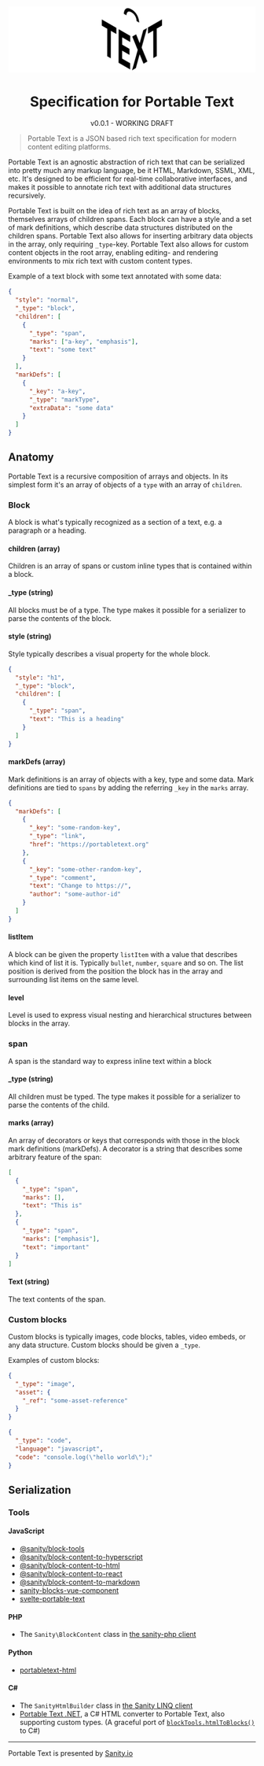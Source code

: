 ![Portable Text Logo](https://raw.githubusercontent.com/portabletext/portabletext/master/logo.svg?sanitize=true)

<div align="center">

<h1> Specification for Portable Text</h1>

<p>v0.0.1 - WORKING DRAFT</p>

</div>

> Portable Text is a JSON based rich text specification for modern content editing platforms.

Portable Text is an agnostic abstraction of rich text that can be serialized into pretty much any markup language, be it HTML, Markdown, SSML, XML, etc. It's designed to be efficient for real-time collaborative interfaces, and makes it possible to annotate rich text with additional data structures recursively.

Portable Text is built on the idea of rich text as an array of blocks, themselves arrays of children spans. Each block can have a style and a set of mark definitions, which describe data structures distributed on the children spans. Portable Text also allows for inserting arbitrary data objects in the array, only requiring `_type`-key. Portable Text also allows for custom content objects in the root array, enabling editing- and rendering environments to mix rich text with custom content types.

Example of a text block with some text annotated with some data:

```json
{
  "style": "normal",
  "_type": "block",
  "children": [
    {
      "_type": "span",
      "marks": ["a-key", "emphasis"],
      "text": "some text"
    }
  ],
  "markDefs": [
    {
      "_key": "a-key",
      "_type": "markType",
      "extraData": "some data"
    }
  ]
}
```

## Anatomy

Portable Text is a recursive composition of arrays and objects. In its simplest form it's an array of objects of a `type` with an array of `children`.

### Block

A block is what's typically recognized as a section of a text, e.g. a paragraph or a heading.

#### children (array)

Children is an array of spans or custom inline types that is contained within a block.

#### \_type (string)

All blocks must be of a type. The type makes it possible for a serializer to parse the contents of the block.

#### style (string)

Style typically describes a visual property for the whole block.

```json
{
  "style": "h1",
  "_type": "block",
  "children": [
    {
      "_type": "span",
      "text": "This is a heading"
    }
  ]
}
```

#### markDefs (array)

Mark definitions is an array of objects with a key, type and some data. Mark definitions are tied to `spans` by adding the referring `_key` in the `marks` array.

```json
{
  "markDefs": [
    {
      "_key": "some-random-key",
      "_type": "link",
      "href": "https://portabletext.org"
    },
    {
      "_key": "some-other-random-key",
      "_type": "comment",
      "text": "Change to https://",
      "author": "some-author-id"
    }
  ]
}
```

#### listItem

A block can be given the property `listItem` with a value that describes which kind of list it is. Typically `bullet`, `number`, `square` and so on. The list position is derived from the position the block has in the array and surrounding list items on the same level.

#### level

Level is used to express visual nesting and hierarchical structures between blocks in the array.

### span

A span is the standard way to express inline text within a block

#### \_type (string)

All children must be typed. The type makes it possible for a serializer to parse the contents of the child.

#### marks (array)

An array of decorators or keys that corresponds with those in the block mark definitions (markDefs). A decorator is a string that describes some arbitrary feature of the span:

```json
[
  {
    "_type": "span",
    "marks": [],
    "text": "This is"
  },
  {
    "_type": "span",
    "marks": ["emphasis"],
    "text": "important"
  }
]
```

#### Text (string)

The text contents of the span.

### Custom blocks

Custom blocks is typically images, code blocks, tables, video embeds, or any data structure. Custom blocks should be given a `_type`.

Examples of custom blocks:

```json
{
  "_type": "image",
  "asset": {
    "_ref": "some-asset-reference"
  }
}
```

```json
{
  "_type": "code",
  "language": "javascript",
  "code": "console.log(\"hello world\");"
}
```

## Serialization

### Tools

#### JavaScript

- [@sanity/block-tools](https://www.npmjs.com/package/%40sanity/block-tools)
- [@sanity/block-content-to-hyperscript](https://www.npmjs.com/package/%40sanity/block-content-to-hyperscript)
- [@sanity/block-content-to-html](https://www.npmjs.com/package/%40sanity/block-content-to-html)
- [@sanity/block-content-to-react](https://www.npmjs.com/package/%40sanity/block-content-to-react)
- [@sanity/block-content-to-markdown](https://www.npmjs.com/package/%40sanity/block-content-to-markdown)
- [sanity-blocks-vue-component](https://www.npmjs.com/package/sanity-blocks-vue-component)
- [svelte-portable-text](https://github.com/movingbrands/svelte-portable-text)

#### PHP

- The `Sanity\BlockContent` class in [the sanity-php client](https://github.com/sanity-io/sanity-php)

#### Python

- [portabletext-html](https://github.com/otovo/python-portabletext-html)

#### C#

- The `SanityHtmlBuilder` class in [the Sanity LINQ client](https://github.com/oslofjord/sanity-linq)
- [Portable Text .NET](https://github.com/nhi/portable-text-dotnet), a C# HTML converter to Portable Text, also supporting custom types. (A graceful port of [`blockTools.htmlToBlocks()`](https://www.npmjs.com/package/@sanity/block-tools#htmltoblockshtml-blockcontenttype-options-html-deserializer) to C#)
---

Portable Text is presented by [Sanity.io](https://github.com/sanity-io)
